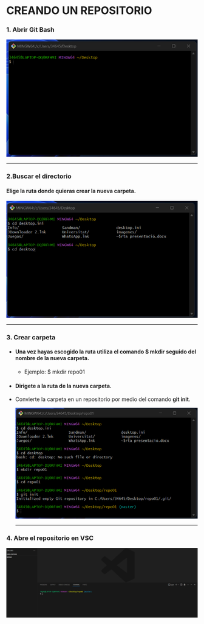 # CREANDO UN REPOSITORIO  
### 1. Abrir **Git Bash**  

![❌ERROR❌](./img/img1.png "Git Bush")  
***  
### 2.Buscar el **directorio**
#### Elige la ruta donde quieras crear la nueva carpeta.  
![❌ERROR❌](./img/img2.png "$ cd")  
***  
### 3. Crear carpeta  
* #### Una vez hayas escogido la ruta utiliza el comando **$ mkdir** seguido del nombre de la nueva carpeta.  
     * Ejemplo: $ mkdir repo01
* #### Dirigete a la ruta de la nueva carpeta.  
* Convierte la carpeta en un repositorio por medio del comando **git init**.  
  
  ![❌ERROR❌](./img/img3.png "$ repo01")  
  ***
### 4. Abre el repositorio en VSC  
  ![❌ERROR❌](./img/img4.png "$ repo01")  

